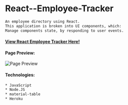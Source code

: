 # React--Employee-Tracker

```sh
An employee directory using React.
This application is broken into UI components, which:
Manage components state, by responding to user events.
```

#### [View React Employee Tracker Here!](https://react--employee-tracker.herokuapp.com/)

#### Page Preview:

![Page Preview](/images/ftStart.png)

#### Technologies:

```sh
* JavaScript
* Node.JS
* material-table
* Heroku
```
